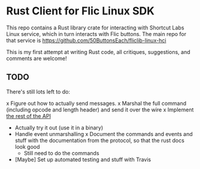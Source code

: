 # Rust Client for Flic Linux SDK

This repo contains a Rust library crate for interacting with Shortcut Labs
Linux service, which in turn interacts with Flic buttons. The main repo for
that service is https://github.com/50ButtonsEach/fliclib-linux-hci

This is my first attempt at writing Rust code, all critiques, suggestions, and
comments are welcome!

## TODO

There's still lots left to do:

x Figure out how to actually send messages.
x Marshal the full command (including opcode and length header) and send it over the wire
x Implement [the rest of the
  API](https://github.com/50ButtonsEach/fliclib-linux-hci/blob/master/ProtocolDocumentation.md)
- Actually try it out (use it in a binary)
- Handle event unmarshalling
x Document the commands and events and stuff with the documentation from the
  protocol, so that the rust docs look good
  - Still need to do the commands
- [Maybe] Set up automated testing and stuff with Travis
